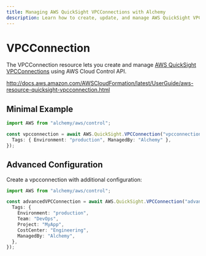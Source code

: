 ```yaml
---
title: Managing AWS QuickSight VPCConnections with Alchemy
description: Learn how to create, update, and manage AWS QuickSight VPCConnections using Alchemy Cloud Control.
---
```


# VPCConnection

The VPCConnection resource lets you create and manage [AWS QuickSight VPCConnections](https://docs.aws.amazon.com/quicksight/latest/userguide/) using AWS Cloud Control API.

http://docs.aws.amazon.com/AWSCloudFormation/latest/UserGuide/aws-resource-quicksight-vpcconnection.html

## Minimal Example

```ts
import AWS from "alchemy/aws/control";

const vpcconnection = await AWS.QuickSight.VPCConnection("vpcconnection-example", {
  Tags: { Environment: "production", ManagedBy: "Alchemy" },
});
```

## Advanced Configuration

Create a vpcconnection with additional configuration:

```ts
import AWS from "alchemy/aws/control";

const advancedVPCConnection = await AWS.QuickSight.VPCConnection("advanced-vpcconnection", {
  Tags: {
    Environment: "production",
    Team: "DevOps",
    Project: "MyApp",
    CostCenter: "Engineering",
    ManagedBy: "Alchemy",
  },
});
```

